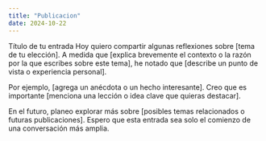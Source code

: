 ```yaml
---
title: "Publicacion"
date: 2024-10-22
---
```

Título de tu entrada
Hoy quiero compartir algunas reflexiones sobre [tema de tu elección]. A medida que [explica brevemente el contexto o la razón por la que escribes sobre este tema], he notado que [describe un punto de vista o experiencia personal].

Por ejemplo, [agrega un anécdota o un hecho interesante]. Creo que es importante [menciona una lección o idea clave que quieras destacar].

En el futuro, planeo explorar más sobre [posibles temas relacionados o futuras publicaciones]. Espero que esta entrada sea solo el comienzo de una conversación más amplia.

